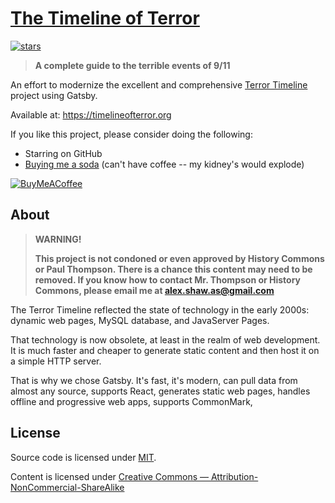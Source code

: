 # [The Timeline of Terror](https://timelineofterror.org)

[![stars](https://img.shields.io/github/stars/symbitic/timeline-of-terror.svg)](https://github.com/Symbitic/timeline-of-terror)

> **A complete guide to the terrible events of 9/11**

An effort to modernize the excellent and comprehensive [Terror Timeline](http://www.historycommons.org/project.jsp?project=911_project) project using Gatsby.

Available at: <https://timelineofterror.org>

If you like this project, please consider doing the following:
* Starring on GitHub
* [Buying me a soda](https://buymeacoff.ee/qh0rXkiCd) (can't have coffee -- my kidney's would explode)

[![BuyMeACoffee](https://www.buymeacoffee.com/assets/img/custom_images/orange_img.png)](https://buymeacoff.ee/qh0rXkiCd)

## About

> **WARNING!**
> 
> **This project is not condoned or even approved by History Commons or Paul Thompson. There is a chance this content may need to be removed. If you know how to contact Mr. Thompson or History Commons, please email me at <alex.shaw.as@gmail.com>**

The Terror Timeline reflected the state of technology in the early 2000s: dynamic web pages, MySQL database, and JavaServer Pages.

That technology is now obsolete, at least in the realm of web development. It is much faster and cheaper to generate static content and then host it on a simple HTTP server.

That is why we chose Gatsby. It's fast, it's modern, can pull data from almost any source, supports React, generates static web pages, handles offline and progressive web apps, supports CommonMark, 

## License

Source code is licensed under [MIT](LICENSE.md).

Content is licensed under [Creative Commons — Attribution-NonCommercial-ShareAlike](https://creativecommons.org/licenses/by-nc-sa/4.0/)
